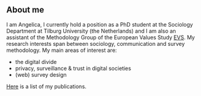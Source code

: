 ## About me
I am Angelica, I currently hold a position as a PhD student at the Sociology Department at Tilburg University (the Netherlands) and I am also an assistant of the Methodology Group of the European Values Study [EVS](https://europeanvaluesstudy.eu/). My research interests span between sociology, communication and survey methodology. My main areas of interest are:
- the digital divide
- privacy, surveillance & trust in digital societies
- (web) survey design

[Here](/publications.md) is a list of my publications.
